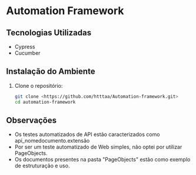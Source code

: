 # Automation Framework

## Tecnologias Utilizadas
- Cypress
- Cucumber

## Instalação do Ambiente
1. Clone o repositório:
   ```sh
   git clone <https://github.com/htttaa/Automation-framework.git>
   cd automation-framework

## Observações
- Os testes automatizados de API estão caracterizados como api_nomedocumento.extensão
- Por ser um teste automatizado de Web simples, não optei por utilizar PageObjects.
- Os documentos presentes na pasta "PageObjects" estão como exemplo de estruturação e uso.

